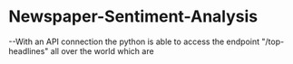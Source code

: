 # Newspaper-Sentiment-Analysis
--With an API connection the python is able to access the endpoint "/top-headlines" all over the world which are 
